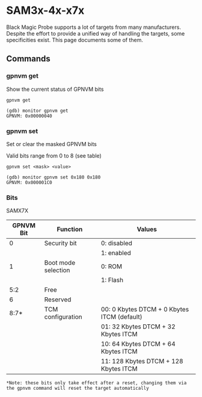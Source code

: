 # SAM3x-4x-x7x

Black Magic Probe supports a lot of targets from many manufacturers.
Despite the effort to provide a unified way of handling the targets, some specificities exist.
This page documents some of them.

## Commands

### gpnvm get

Show the current status of GPNVM bits

```
gpnvm get
```

```
(gdb) monitor gpnvm get
GPNVM: 0x00000040
```

### gpnvm set

Set or clear the masked GPNVM bits

Valid bits range from 0 to 8 (see table)

```
gpnvm set <mask> <value>
```

```
(gdb) monitor gpnvm set 0x180 0x180
GPNVM: 0x000001C0
```

### Bits

SAMX7X

| GPNVM Bit | Function            | Values                                      |
|-----------|---------------------|---------------------------------------------|
| 0         | Security bit        | 0: disabled                                 |
|           |                     | 1: enabled                                  |
| 1         | Boot mode selection | 0: ROM                                      |
|           |                     | 1: Flash                                    |
| 5:2       | Free                |                                             |
| 6         | Reserved            |                                             |
| 8:7*      | TCM configuration   | 00: 0 Kbytes DTCM + 0 Kbytes ITCM (default) |
|           |                     | 01: 32 Kbytes DTCM + 32 Kbytes ITCM         |
|           |                     | 10: 64 Kbytes DTCM + 64 Kbytes ITCM         |
|           |                     | 11: 128 Kbytes DTCM + 128 Kbytes ITCM       |

`*Note: these bits only take effect after a reset, changing them via the gpnvm command will reset the target automatically`
